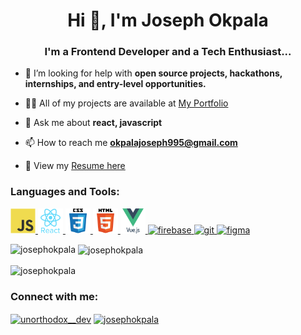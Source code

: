 <h1 align="center">Hi 👋, I'm Joseph Okpala</h1>
<h3 align="center">I'm a Frontend Developer and a Tech Enthusiast...</h3>


- 🤝 I’m looking for help with **open source projects, hackathons, internships, and entry-level opportunities.**

- 👨‍💻 All of my projects are available at [My Portfolio](https://josephokpala.vercel.app/)

- 💬 Ask me about **react, javascript**

- 📫 How to reach me **okpalajoseph995@gmail.com**

- 📄 View my [Resume here](https://drive.google.com/file/d/15Z89qb4OSUbcP3KprbP8P-W9tG2U_DmH/view?usp=sharing)

<h3 align="left">Languages and Tools:</h3>
<p align="left"> <a href="https://developer.mozilla.org/en-US/docs/Web/JavaScript" target="_blank" rel="noreferrer"> <img src="https://raw.githubusercontent.com/devicons/devicon/master/icons/javascript/javascript-original.svg" alt="javascript" width="40" height="40"/> </a> <a href="https://reactjs.org/" target="_blank" rel="noreferrer"> <img src="https://raw.githubusercontent.com/devicons/devicon/master/icons/react/react-original-wordmark.svg" alt="react" width="40" height="40"/> </a> <a href="https://www.w3schools.com/css/" target="_blank" rel="noreferrer"> <img src="https://raw.githubusercontent.com/devicons/devicon/master/icons/css3/css3-original-wordmark.svg" alt="css3" width="40" height="40"/> </a> <a href="https://www.w3.org/html/" target="_blank" rel="noreferrer"> <img src="https://raw.githubusercontent.com/devicons/devicon/master/icons/html5/html5-original-wordmark.svg" alt="html5" width="40" height="40"/> </a> <a href="https://vuejs.org/" target="_blank" rel="noreferrer"> <img src="https://raw.githubusercontent.com/devicons/devicon/master/icons/vuejs/vuejs-original-wordmark.svg" alt="vuejs" width="40" height="40"/> </a> <a href="https://firebase.google.com/" target="_blank" rel="noreferrer"> <img src="https://www.vectorlogo.zone/logos/firebase/firebase-icon.svg" alt="firebase" width="40" height="40"/> </a> <a href="https://git-scm.com/" target="_blank" rel="noreferrer"> <img src="https://www.vectorlogo.zone/logos/git-scm/git-scm-icon.svg" alt="git" width="40" height="40"/> </a> <a href="https://www.figma.com/" target="_blank" rel="noreferrer"> <img src="https://www.vectorlogo.zone/logos/figma/figma-icon.svg" alt="figma" width="40" height="40"/> </a> </p>

<p><img align="left" src="https://github-readme-stats.vercel.app/api/top-langs?username=josephokpala&show_icons=true&locale=en&layout=compact&theme=radical"" alt="josephokpala" /></p>

<p>&nbsp;<img align="center" src="https://github-readme-stats.vercel.app/api?username=josephokpala&theme=radical&show_icons=true&locale=en" alt="josephokpala" /></p>

<p><img align="center" src="https://github-readme-streak-stats.herokuapp.com/?user=josephokpala&theme=radical"" alt="josephokpala" /></p>

<h3 align="left">Connect with me:</h3>
<p align="left">
<a href="https://twitter.com/unorthodox__dev" target="blank"><img align="center" src="https://raw.githubusercontent.com/rahuldkjain/github-profile-readme-generator/master/src/images/icons/Social/twitter.svg" alt="unorthodox__dev" height="30" width="40" /></a>
<a href="https://linkedin.com/in/josephokpala" target="blank"><img align="center" src="https://raw.githubusercontent.com/rahuldkjain/github-profile-readme-generator/master/src/images/icons/Social/linked-in-alt.svg" alt="josephokpala" height="30" width="40" /></a>
</p>

